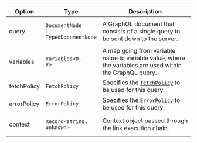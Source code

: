 | Option | Type | Description |
| ------ | ---- | ----------- |
| query | <pre class="language-ts"><code class="language-ts">DocumentNode <span class="token operator">&vert;</span> TypedDocumentNode</code></pre> | A GraphQL document that consists of a single query to be sent down to the server. |
| variables | <pre class="language-ts"><code class="language-ts">Variables<span class="token operator">&lt;</span><span class="token constant">D</span><span class="token punctuation">,</span> <span class="token constant">V</span><span class="token operator">&gt;</span> </code></pre> | A map going from variable name to variable value, where the variables are used within the GraphQL query. |
| fetchPolicy | <pre class="language-ts"><code class="language-ts">FetchPolicy</code></pre> | Specifies the [`fetchPolicy`](#fetchpolicy) to be used for this query. |
| errorPolicy | <pre class="language-ts"><code class="language-ts">ErrorPolicy</code></pre> | Specifies the [`ErrorPolicy`](#errorpolicy) to be used for this query. |
| context | <pre class="language-ts"><code class="language-ts">Record<span class="token operator">&lt;</span><span class="token builtin">string</span><span class="token punctuation">,</span> <span class="token builtin">unknown</span><span class="token operator">&gt;</span></code></pre> | Context object passed through the link execution chain. |
